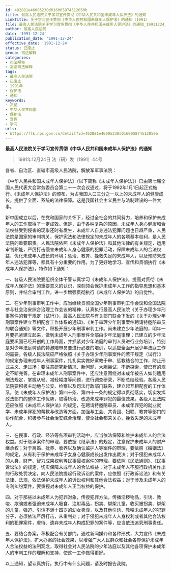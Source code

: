 ```yaml
---
id: 402881e46005230d016005874512050b
title: 最高人民法院关于学习宣传贯彻《中华人民共和国未成年人保护法》的通知
LinkTitle: 关于学习宣传贯彻《中华人民共和国未成年人保护法》的通知（1991）
file: 最高人民法院关于学习宣传贯彻《中华人民共和国未成年人保护法》的通知_19911224_402881e46005230d016005874512050b.docx
author: 最高人民法院
date: '1991-12-24'
publication_date: '1991-12-24'
effective_date: '1991-12-24'
status: 已废止
group: 司法解释
categories:
- 司法解释
- 高法司法解释
tags:
- 最高人民法院
- 已废止
- 1991年
- 保护法
- 通知
keywords:
- 贯彻
- 中华人民共和国
- 保护法
- 宣传
- 学习
urls:
- https://flk.npc.gov.cn/detail?id=402881e46005230d016005874512050b
---
```


**最高人民法院关于学习宣传贯彻《中华人民共和国未成年人保护法》的通知**

> 1991年12月24日 法（研）发〔1991〕44号

各省、自治区、直辖市高级人民法院，解放军军事法院：

《中华人民共和国未成年人保护法》（以下简称《未成年人保护法》）已由第七届全国人民代表大会常务委员会第二十一次会议通过，将于1992年1月1日起正式施行。《未成年人保护法》的颁布，为占我国人口三分之一以上的未成年人的健康成长，提供了全面、系统的法律保障。这是我国社会主义民主与法制建设的一件大事。

新中国成立以后，在党和国家的关怀下，经过全社会的共同努力，培养和保护未成年人的工作取得了一定成效。但是，由于各种复杂的原因，未成年人身心健康和合法权益受到侵害的现象还时有发生，未成年人自身违法犯罪问题也日趋严重，人民法院是国家的审判机关，保护宪法和法律规定的未成年人的各项基本权利，是人民法院的重要职责。人民法院依照《未成年人保护法》和其他法律的有关规定，运用审判职能，严厉打击侵害未成年人身心健康的犯罪活动，保障未成年人的合法权益，优化未成年人成长的环境；惩治、教育、挽救失足的未成年人，以及预防未成年人违法犯罪等，都具有十分重要的作用。为了更好地学习、宣传和贯彻执行《未成年人保护法》，特作如下通知：

一、各级人民法院要组织全体干警认真学习《未成年人保护法》，提高对贯彻《未成年人保护法》的重要意义的认识，深刻领会保护未成年人工作的指导思想和基本原则，并结合审判工作，进一步增强贯彻执行《未成年人保护法》的自觉性。

二、在少年刑事审判工作中，应当继续贯彻全国少年刑事审判工作会议和全国法院参与社会治安综合治理工作会议的精神，认真执行最高人民法院《关于办理少年刑事案件的若干规定（试行）》，最高人民法院与有关部门联合下发的《关于办理少年刑事案件建立互相配套工作体系的通知》、《关于审理少年刑事案件聘请特邀陪审员的联合通知》等文件，积极开展少年刑事审判工作。尚未建立少年法庭的，明年一月要抓紧建立起来，做到未成年人刑事案件全部由少年法庭审理；已建立的少年法庭要巩固已经开创的工作局面，并抓紧对少年法庭的审判人员进行业务培训，特别是对少年法庭聘请的特邀陪审员要进行必要的培训，以适应全面开展少年法庭工作的需要。各级人民法院应严格依照《关于办理少年刑事案件的若干规定（试行）》的规定办理未成年人刑事案件，扎扎实实做好寓教于审、惩教结合的工作，防止形式主义、走过场；要注意研究新情况、新问题，大胆尝试，不断探索，使已有的规定不断完善。在审理未成年人刑事案件中，还应注意围绕对未成年被告人如何适用刑法规定，掌握从轻、减轻幅度等问题，进行调查研究，不断总结经验。各级人民法院要积极主动地与公安、检察以及司法行政部门联系，建立起互相配套的工作体系，使《未成年人保护法》第四十条、第四十一条的规定得以贯彻落实，切实发挥政法部门的整体工作优势，取得矫治、改造未成年罪犯的最佳效果。各级人民法院还应依照《未成年人保护法》的规定，在聘请特邀陪审员、未成年罪犯的就业就学、未成年罪犯的帮教与改造等方面，加强与工会、共青团、妇联、教育等部门的协作配合，积极参与社会治安综合治理，使全社会都来关心、挽救失足的未成年人。

三、在民事、行政、经济等各项审判活动中，应当依法保障和维护未成年人的合法权益。对于继承案件的审理，要依据《继承法》的规定，注意保护未成年人的财产继承权；对于离婚、抚养、收养以及确认监护人等案件的审理，要依照《婚姻法》的规定，从有利于保护未成年子女身心健康成长出发作出裁决；对于侵犯未成年人的人身、财产、智力成果权利等民事侵权案件的审理，要依照《民法通则》、《民事诉讼法》的规定，切实保障未成年人的合法权益；对于未成年人不服行政机关作出的行政处罚决定，向人民法院提起行政诉讼的案件，应依照《行政诉讼法》和有关法律、法规，依法保护未成年人的诉讼权利和其他合法权益；对于涉及未成年人的专利纠纷案件，要重视对未成年人正当权益的保护。

四、对于那些以未成年人为犯罪对象，传授犯罪方法，传播淫秽物品，引诱、教唆、欺骗或者强迫未成年人吸食、注射毒品，拐卖、绑架儿童，收买被拐卖、绑架的儿童，强迫、引诱不满十四岁的幼女卖淫，以及其他引诱、教唆未成年人的犯罪分子，必须依法严厉打击，从重判处；对于侵犯未成年人人身权利或者其他合法权利的犯罪案件，虐待、遗弃未成年人构成犯罪的案件等，应当依法追究刑事责任。

五、要结合办案，积极配合有关部门，通过新闻媒介和各种形式，大力宣传《未成年人保护法》，扩大办案的社会效果，以增强广大人民群众和社会各界保护未成年人合法权益的法制观念，取得社会对人民法院的少年法庭以及其他各项保护未成年人的审判工作的理解和支持，使这一工作做得更好。

以上通知，望认真执行。执行中有什么问题，请及时报告我院。
